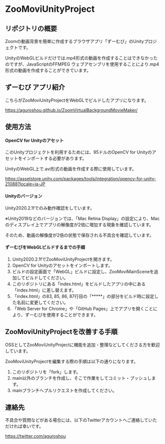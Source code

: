 # ZooMoviUnityProject
## リポジトリの概要
Zoomの動画背景を簡単に作成するブラウザアプリ「ずーむび」のUnityプロジェクトです。

UnityのWebGLビルドだけでは.mp4形式の動画を作成することはできなかったのですが、JavaScriptのFFMPEG ウェブアセンブリを使用することにより.mp4形式の動画を作成することができています。

## ずーむび アプリ紹介
こちらがZooMoviUnityProjectをWebGLでビルドしたアプリになります。

https://aguroshou.github.io/ZoomVirtualBackgroundMovieMaker/

## 使用方法
#### OpenCV for Unityのアセット
このUnityプロジェクトを利用するためには、95ドルのOpenCV for Unityのアセットをインポートする必要があります。

UnityのWebGL上で.avi形式の動画を作成する際に使用しています。

https://assetstore.unity.com/packages/tools/integration/opencv-for-unity-21088?locale=ja-JP

#### Unityのバージョン
Unity2020.2.1fでのみ動作確認をしています。

※Unity2019などのバージョンでは、「Mac Retina Display」の設定により、Macのディスプレイ上でアプリの解像度が2倍に増加する現象を確認しています。

そのため、動画の解像度が2倍の状態で保存される不具合を確認しています。

#### ずーむびをWebGLビルドするまでの手順
1. Unity2020.2.1fでZooMoviUnityProjectを開きます。
1. OpenCV for Unityのアセットをインポートします。
1. ビルドの設定画面で「WebGL」ビルドに設定し、ZooMoviMainSceneを追加してビルドしてください。
1. このリポジトリにある「index.html」をビルドしたアプリの中にある「index.html」に差し替えます。
1. 「index.html」の83, 85, 86, 87行目の「*****」の部分をビルド時に設定した名前に変更してください。
1. 「Web Server for Chrome」や「GitHub Pages」上でアプリを開くことにより、ずーむびを使用することができます。

## ZooMoviUnityProjectを改善する手順
OSSとしてZooMoviUnityProjectに機能を追加・整理などしてくださる方を歓迎しています。

ZooMoviUnityProjectを編集する際の手順は以下の通りになります。
1. このリポジトリを「fork」します。
2. main以外のブランチを作成し、そこで作業をしてコミット・プッシュします。
3. mainブランチへプルリクエストを作成してください。

## 連絡先
不具合や質問などがある場合には、以下のTwitterアカウントへご連絡していただければ幸いです。

https://twitter.com/aguroshou
